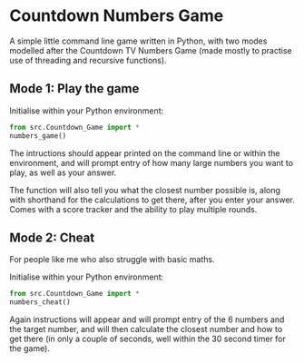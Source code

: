 # Countdown Numbers Game
A simple little command line game written in Python, with two modes modelled after the Countdown TV Numbers Game (made mostly to practise use of threading and recursive functions).

## Mode 1: Play the game

Initialise within your Python environment:

```python
from src.Countdown_Game import *
numbers_game()
```

The intructions should appear printed on the command line or within the environment, and will prompt entry of how many large numbers you want to play, as well as your answer. 

The function will also tell you what the closest number possible is, along with shorthand for the calculations to get there, after you enter your answer. Comes with a score tracker and the ability to play multiple rounds.

## Mode 2: Cheat

For people like me who also struggle with basic maths.

Initialise within your Python environment:

```python
from src.Countdown_Game import *
numbers_cheat()
```

Again instructions will appear and will prompt entry of the 6 numbers and the target number, and will then calculate the closest number and how to get there (in only a couple of seconds, well within the 30 second timer for the game).
